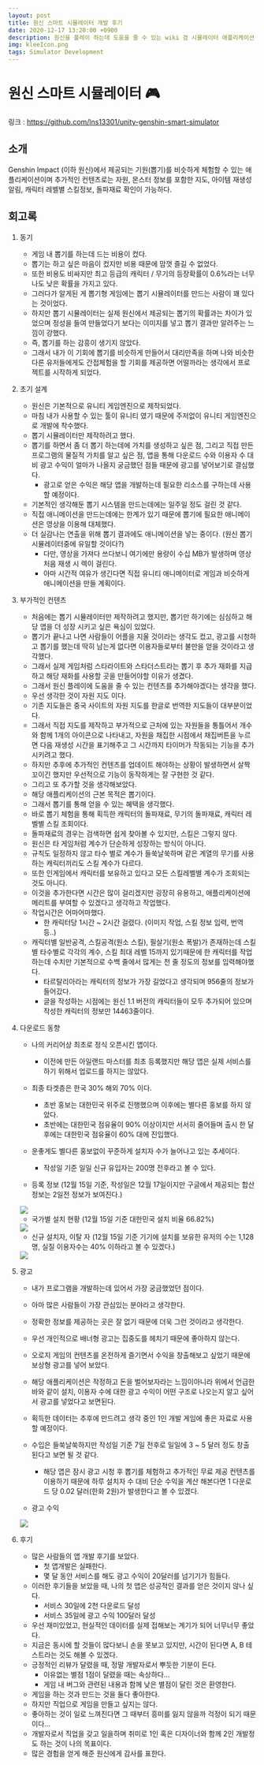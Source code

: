 ```yaml
---
layout: post
title: 원신 스마트 시뮬레이터 개발 후기
date: 2020-12-17 13:20:00 +0900
description: 원신을 플레이 하는데 도움을 줄 수 있는 wiki 겸 시뮬레이터 애플리케이션
img: kleeIcon.png
tags: Simulator Development
---
```


# 원신 스마트 시뮬레이터 🎮
링크 : https://github.com/lns13301/unity-genshin-smart-simulator

## 소개
Genshin Impact (이하 원신)에서 제공되는 기원(뽑기)를 비슷하게 체험할 수 있는 애플리케이션이며 추가적인 컨텐츠로는 자원, 몬스터 정보를 포함한 지도, 아이템 재생성 알림, 캐릭터 레벨별 스킬정보, 돌파재료 확인이 가능하다.

## 회고록

1. 동기

	- 게임 내 뽑기를 하는데 드는 비용이 컸다.
	- 뽑기는 하고 싶은 마음이 컸지만 비용 때문에 맘껏 즐길 수 없었다.
	- 또한 비용도 비싸지만 최고 등급의 캐릭터 / 무기의 등장확률이 0.6%라는 너무나도 낮은 확률을 가지고 있다.
	- 그러다가 알게된 게 뽑기형 게임에는 뽑기 시뮬레이터를 만드는 사람이 꽤 있다는 것이었다.
	- 하지만 뽑기 시뮬레이터는 실제 원신에서 제공되는 뽑기의 확률과는 차이가 있었으며 정성을 들여 만들었다기 보다는 이미지를 넣고 뽑기 결과만 알려주는 느낌이 강했다.
	- 즉, 뽑기를 하는 감흥이 생기지 않았다.
	- 그래서 내가 이 기회에 뽑기를 비슷하게 만들어서 대리만족을 하며 나와 비슷한 다른 유저들에게도 간접체험을 할 기회를 제공하면 어떨까라는 생각에서 프로젝트를 시작하게 되었다.
	
2. 초기 설계

	- 원신은 기본적으로 유니티 게임엔진으로 제작되었다.
	- 마침 내가 사용할 수 있는 툴이 유니티 였기 때문에 주저없이 유니티 게임엔진으로 개발에 착수했다.
	- 뽑기 시뮬레이터만 제작하려고 했다.
	- 뽑기를 하면서 좀 더 뽑기 하는데에 가치를 생성하고 싶은 점, 그리고 직접 만든 프로그램의 물질적 가치를 알고 싶은 점, 앱을 통해 다운로드 수와 이용자 수 대비 광고 수익이 얼마가 나올지 궁금했던 점들 때문에 광고를 넣어보기로 결심했다.
		- 광고로 얻은 수익은 해당 앱을 개발하는데 필요한 리소스를 구하는데 사용할 예정이다.
	- 기본적인 생각해둔 뽑기 시스템을 만드는데에는 일주일 정도 걸린 것 같다.
	- 직접 애니메이션을 만드는데에는 한계가 있기 때문에 뽑기에 필요한 애니메이션은 영상을 이용해 대체했다.
	- 더 실감나는 연출을 위해 뽑기 결과에도 애니메이션을 넣는 중이다. (원신 뽑기 시뮬레이터중에 유일할 것이다?)
		- 다만, 영상을 가져다 쓰다보니 여기에만 용량이 수십 MB가 발생하며 영상 처음 재생 시 렉이 걸린다.
		- 아마 시간적 여유가 생긴다면 직접 유니티 애니메이터로 게임과 비슷하게 애니메이션을 만들 계획이다.
		
3. 부가적인 컨텐츠

	- 처음에는 뽑기 시뮬레이터만 제작하려고 했지만, 뽑기만 하기에는 심심하고 해당 앱을 더 성장 시키고 싶은 욕심이 있었다.
	- 뽑기가 끝나고 나면 사람들이 어플을 지울 것이라는 생각도 컸고, 광고를 시청하고 뽑기를 했는데 딱히 남는게 없다면 이용자들로부터 불만을 얻을 것이라고 생각했다.
	- 그래서 실제 게임처럼 스타라이트와 스타더스트라는 뽑기 후 추가 재화를 지급하고 해당 재화를 사용할 곳을 만들어야할 이유가 생겼다.
	- 그래서 원신 플레이에 도움을 줄 수 있는 컨텐츠를 추가해야겠다는 생각을 했다.
	- 우선 생각한 것이 자원 지도 이다.
	- 기존 지도들은 중국 사이트의 자원 지도를 한글로 번역한 지도들이 대부분이었다.
	- 그래서 직접 지도를 제작하고 부가적으로 근처에 있는 자원들을 통틀어서 개수와 함께 1개의 아이콘으로 나타내고, 자원을 채집한 시점에서 채집버튼을 누르면 다음 재생성 시간을 표기해주고 그 시간까지 타이머가 작동되는 기능을 추가시키려고 했다.
	- 하지만 추후에 추가적인 컨텐츠를 업데이트 해야하는 상황이 발생하면서 살짝 꼬이긴 했지만 우선적으로 기능이 동작하게는 잘 구현한 것 같다.
	- 그리고 또 추가할 것을 생각해보았다.
	- 해당 애플리케이션의 근본 목적은 뽑기이다.
	- 그래서 뽑기를 통해 얻을 수 있는 혜택을 생각했다.
	- 바로 뽑기 체험을 통해 획득한 캐릭터의 돌파재료, 무기의 돌파재료, 캐릭터 레벨별 스킬 조회이다.
	- 돌파재료의 경우는 검색하면 쉽게 찾아볼 수 있지만, 스킬은 그렇지 않다.
	- 원신은 타 게임처럼 계수가 단순하게 성장하는 방식이 아니다.
	- 규칙도 일정하지 않고 타수 별로 계수가 들쑥날쑥하며 같은 계열의 무기를 사용하는 캐릭터끼리도 스킬 계수가 다르다.
	- 또한 인게임에서 캐릭터를 보유하고 있다고 모든 스킬레벨별 계수가 조회되는 것도 아니다.
	- 이것을 추가한다면 시간은 많이 걸리겠지만 굉장히 유용하고, 애플리케이션에 메리트를 부여할 수 있겠다고 생각하고 작업했다.
	- 작업시간은 어마어마했다.
		- 한 캐릭터당 1시간 ~ 2시간 걸렸다. (이미지 작업, 스킬 정보 입력, 번역 등..)
	- 캐릭터별 일반공격, 스킬공격(원소 스킬), 필살기(원소 폭발)가 존재하는데 스킬별 타수별로 각각의 계수, 스킬 최대 레벨 15까지 있기때문에 한 캐릭터를 작업하는데 수치만 기본적으로 수백 줄에서 많게는 천 줄 정도의 정보를 입력해야했다.
		- 타르탈리아라는 캐릭터의 정보가 가장 길었다고 생각되며 956줄의 정보가 들어갔다.
		- 글을 작성하는 시점에는 원신 1.1 버전의 캐릭터들이 모두 추가되어 있으며 작성한 캐릭터의 정보만 14463줄이다.
		
4. 다운로드 동향

	- 나의 커리어상 최초로 정식 오픈시킨 앱이다.
		- 이전에 만든 아일랜드 마스터를 최초 등록했지만 해당 앱은 실제 서비스를 하기 위해서 업로드를 하지는 않았다.
	- 최종 타겟층은 한국 30% 해외 70% 이다.
		- 초반 홍보는 대한민국 위주로 진행했으며 이후에는 별다른 홍보를 하지 않았다.
		- 초반에는 대한민국 점유율이 90% 이상이지만 서서히 줄어들며 출시 한 달 후에는 대한민국 점유율이 60% 대에 진입했다.
	- 운좋게도 별다른 홍보없이 꾸준하게 설치자 수가 늘어나고 있는 추세이다.
		- 작성일 기준 일일 신규 유입자는 200명 전후라고 볼 수 있다.
	
	- 등록 정보 (12월 15일 기준, 작성일은 12월 17일이지만 구글에서 제공되는 합산 정보는 2일전 정보가 보여진다.)
	
	<img src="/github-blog/assets/img/genshin-graph.png">
	<!-- result : https://github.com/lns13301/github-blog/blob/master/assets/img/genshin-graph.png -->
	
	- 국가별 설치 현황 (12월 15일 기준 대한민국 설치 비율 66.82%)
	
	<img src="/github-blog/assets/img/genshin-nation.png">
		<!-- result : https://github.com/lns13301/github-blog/blob/master/assets/img/genshin-nation.png -->
	
	- 신규 설치자, 이탈 자 (12월 15일 기준 기기에 설치를 보유한 유저의 수는 1,128 명, 실질 이용자수는 40% 이하라고 볼 수 있겠다.)
	
	<img src="/github-blog/assets/img/genshin-user.png">
	<!-- result : https://github.com/lns13301/github-blog/blob/master/assets/img/genshin-user.png -->
	
5. 광고

	- 내가 프로그램을 개발하는데 있어서 가장 궁금했었던 점이다.
	- 아마 많은 사람들이 가장 관심있는 분야라고 생각한다.
	- 정확한 정보를 제공하는 곳은 잘 없기 때문에 더욱 그런 것이라고 생각한다.
	- 우선 개인적으로 배너형 광고는 집중도를 헤치기 때문에 좋아하지 않는다.
	- 오로지 게임의 컨텐츠를 온전하게 즐기면서 수익을 창출해보고 싶었기 때문에 보상형 광고를 넣어 보았다.
	- 해당 애플리케이션은 작정하고 돈을 벌어보자라는 느낌이아니라 위에서 언급한 바와 같이 설치, 이용자 수에 대한 광고 수익이 어떤 구조로 나오는지 알고 싶어서 광고를 넣었다고 보면된다.
	- 획득한 데이터는 추후에 만드려고 생각 중인 1인 개발 게임에 좋은 자료로 사용할 예정이다.
	- 수입은 들쑥날쑥하지만 작성일 기준 7일 전후로 일일에 3 ~ 5 달러 정도 창출 된다고 보면 될 것 같다.
		- 해당 앱은 잠시 광고 시청 후 뽑기를 체험하고 추가적인 무료 제공 컨텐츠를 이용하기 때문에 하루 설치자 수 대비 단순 수익을 계산 해본다면 1 다운로드 당 0.02 달러(한화 2원)가 발생한다고 볼 수 있겠다.

	- 광고 수익
	
	<img src="/github-blog/assets/img/genshin-ad.png">
	<!-- result : https://github.com/lns13301/github-blog/blob/master/assets/img/genshin-ad.png -->
		
6. 후기

	- 많은 사람들의 앱 개발 후기를 보았다.
		- 첫 앱개발은 실패한다.
		- 몇 달 동안 서비스를 해도 광고 수익이 20달러를 넘기기가 힘들다.
	- 이러한 후기들을 보았을 때, 나의 첫 앱은 성공적인 결과를 얻은 것이지 않나 싶다.
		- 서비스 30일에 2천 다운로드 달성
		- 서비스 35일에 광고 수익 100달러 달성
	- 우선 재미있었고, 현실적인 데이터를 실제 접해보는 계기가 되어 너무너무 좋았다.
	- 지금은 동시에 할 것들이 많다보니 손을 못보고 있지만, 시간이 된다면 A, B 테스트라는 것도 해볼 수 있겠다.
	- 긍정적인 리뷰가 달렸을 때, 정말 개발자로서 뿌듯한 기분이 든다.
		- 이유없는 별점 1점이 달렸을 때는 속상하다...
		- 게임 내 버그와 관련된 내용과 함께 낮은 별점이 달린 것은 환영한다.
	- 게임을 하는 것과 만드는 것을 둘다 좋아한다.
	- 하지만 직업으로 게임을 만들고 싶지는 않다.
	- 좋아하는 것이 일로 느껴진다면 그 때부터 흥미를 잃지 않을까 걱정이 되기 때문이다...
	- 개발자로서 직업을 갖고 일을하며 취미로 1인 혹은 디자이너와 함께 2인 개발정도 하는 것이 나의 목표이다.
	- 많은 경험을 얻게 해준 원신에게 감사를 표한다.
